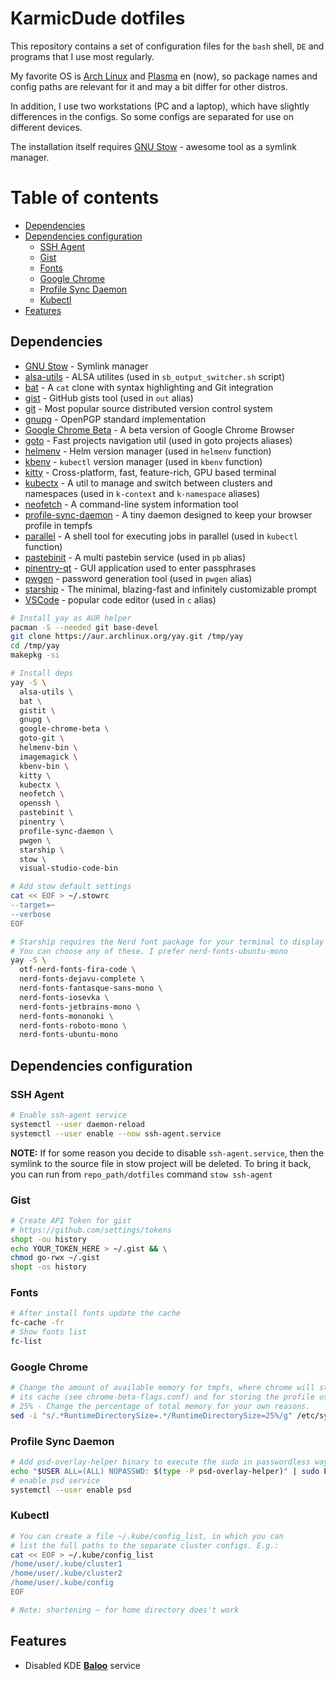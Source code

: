# KarmicDude dotfiles #

This repository contains a set of configuration files for the `bash` shell, `DE` and programs that I use most regularly.

My favorite OS is [Arch Linux][Arch Linux] and [Plasma][Plasma] en (now), so package names and config paths are relevant for it and may a bit differ for other distros.

In addition, I use two workstations (PC and a laptop), which have slightly differences in the configs. So some configs are separated for use on different devices.

The installation itself requires [GNU Stow][GNU Stow] - awesome tool as a symlink manager.

# Table of contents #
<!-- TOC -->

- [Dependencies](#dependencies)
- [Dependencies configuration](#dependencies-configuration)
    - [SSH Agent](#ssh-agent)
    - [Gist](#gist)
    - [Fonts](#fonts)
    - [Google Chrome](#google-chrome)
    - [Profile Sync Daemon](#profile-sync-daemon)
    - [Kubectl](#kubectl)
- [Features](#features)

<!-- /TOC -->

## Dependencies ##

* [GNU Stow][GNU Stow] - Symlink manager
* [alsa-utils][alsa] - ALSA utilites (used in `sb_output_switcher.sh` script)
* [bat][bat] - A `cat` clone with syntax highlighting and Git integration
* [gist][gist] - GitHub gists tool (used in `out` alias)
* [git][git] - Most popular source distributed version control system
* [gnupg][gnupg] - OpenPGP standard implementation
* [Google Chrome Beta][chrome] - A beta version of Google Chrome Browser
* [goto][goto] - Fast projects navigation util (used in goto projects aliases)
* [helmenv][helmenv] - Helm version manager (used in `helmenv` function)
* [kbenv][kbenv] - `kubectl` version manager (used in `kbenv` function)
* [kitty][kitty] - Cross-platform, fast, feature-rich, GPU based terminal
* [kubectx][kubectx] - A util to manage and switch between clusters and namespaces (used in `k-context` and `k-namespace` aliases)
* [neofetch][neofetch] - A command-line system information tool
* [profile-sync-daemon][psd] - A tiny daemon designed to keep your browser profile in tempfs
* [parallel][parallel] - A shell tool for executing jobs in parallel (used in `kubectl` function)
* [pastebinit][pastebinit] - A multi pastebin service (used in `pb` alias)
* [pinentry-qt][pinentry] - GUI application used to enter passphrases
* [pwgen][pwgen] - password generation tool (used in `pwgen` alias)
* [starship][starship] - The minimal, blazing-fast and infinitely customizable prompt
* [VSCode][VSCode] - popular code editor (used in `c` alias)

```bash
# Install yay as AUR helper
pacman -S --needed git base-devel
git clone https://aur.archlinux.org/yay.git /tmp/yay
cd /tmp/yay
makepkg -si

# Install deps
yay -S \
  alsa-utils \
  bat \
  gistit \
  gnupg \
  google-chrome-beta \
  goto-git \
  helmenv-bin \
  imagemagick \
  kbenv-bin \
  kitty \
  kubectx \
  neofetch \
  openssh \
  pastebinit \
  pinentry \
  profile-sync-daemon \
  pwgen \
  starship \
  stow \
  visual-studio-code-bin

# Add stow default settings
cat << EOF > ~/.stowrc
--target=~
--verbose
EOF

# Starship requires the Nerd font package for your terminal to display icons.
# You can choose any of these. I prefer nerd-fonts-ubuntu-mono
yay -S \
  otf-nerd-fonts-fira-code \
  nerd-fonts-dejavu-complete \
  nerd-fonts-fantasque-sans-mono \
  nerd-fonts-iosevka \
  nerd-fonts-jetbrains-mono \
  nerd-fonts-mononoki \
  nerd-fonts-roboto-mono \
  nerd-fonts-ubuntu-mono
```

## Dependencies configuration ##

### SSH Agent ###

```bash
# Enable ssh-agent service
systemctl --user daemon-reload
systemctl --user enable --now ssh-agent.service
```

**NOTE:** If for some reason you decide to disable `ssh-agent.service`,
then the symlink to the source file in stow project will be deleted.
To bring it back, you can run from `repo_path/dotfiles` command `stow ssh-agent`

### Gist ###

```bash
# Create API Token for gist
# https://github.com/settings/tokens
shopt -ou history
echo YOUR_TOKEN_HERE > ~/.gist && \
chmod go-rwx ~/.gist
shopt -os history
```

### Fonts ###

```bash
# After install fonts update the cache
fc-cache -fr
# Show fonts list
fc-list
```
### Google Chrome ###

```bash
# Change the amount of available memory for tmpfs, where chrome will store
# its cache (see chrome-beta-flags.conf) and for storing the profile using psd
# 25% - Change the percentage of total memory for your own reasons.
sed -i "s/.*RuntimeDirectorySize=.*/RuntimeDirectorySize=25%/g" /etc/systemd/logind.conf
```
### Profile Sync Daemon ###

```bash
# Add psd-overlay-helper binary to execute the sudo in passwordless way
echo "$USER ALL=(ALL) NOPASSWD: $(type -P psd-overlay-helper)" | sudo EDITOR='tee -a' visudo
# enable psd service
systemctl --user enable psd
```
### Kubectl ###

```bash
# You can create a file ~/.kube/config_list, in which you can
# list the full paths to the separate cluster configs. E.g.:
cat << EOF > ~/.kube/config_list
/home/user/.kube/cluster1
/home/user/.kube/cluster2
/home/user/.kube/config
EOF

# Note: shortening ~ for home directory does't work
```

## Features ##

* Disabled KDE [**Baloo**][KDE Baloo] service

[alsa]: https://wiki.archlinux.org/title/Advanced_Linux_Sound_Architecture#ALSA_Utilities
[Arch Linux]: https://wiki.archlinux.org/index.php/Arch_Linux
[bat]: https://github.com/sharkdp/bat
[chrome]: https://www.google.com/intl/en/chrome/beta
[gist]: https://github.com/defunkt/gist
[git]: https://git-scm.com
[GNU Stow]: https://www.gnu.org/software/stow/
[gnupg]: https://gnupg.org
[goto]: https://github.com/iridakos/goto/
[helmenv]: https://github.com/little-angry-clouds/kubernetes-binaries-managers/blob/master/cmd/helmenv/
[kbenv]: https://github.com/little-angry-clouds/kubernetes-binaries-managers/tree/master/cmd/kbenv
[KDE Baloo]: https://wiki.archlinux.org/index.php/Baloo
[kitty]: https://github.com/kovidgoyal/kitty
[kubectx]: https://github.com/ahmetb/kubectx
[neofetch]: https://github.com/dylanaraps/neofetch
[parallel]: https://www.gnu.org/software/parallel
[pastebinit]: https://launchpad.net/pastebinit
[pinentry]: https://wiki.archlinux.org/index.php/GnuPG#pinentry
[Plasma]:https://kde.org/plasma-desktop/
[psd]: https://wiki.archlinux.org/title/Profile-sync-daemon
[pwgen]: https://sourceforge.net/projects/pwgen
[starship]: https://starship.rs
[VSCode]: https://code.visualstudio.com
